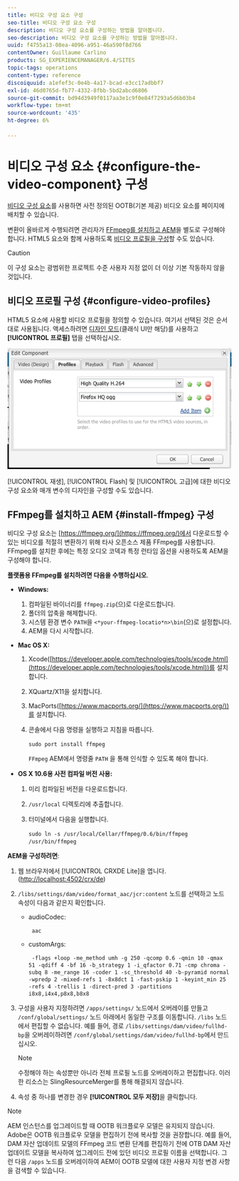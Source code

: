 ```yaml
---
title: 비디오 구성 요소 구성
seo-title: 비디오 구성 요소 구성
description: 비디오 구성 요소를 구성하는 방법을 알아봅니다.
seo-description: 비디오 구성 요소를 구성하는 방법을 알아봅니다.
uuid: f4755a13-08ea-4096-a951-46a590f8d766
contentOwner: Guillaume Carlino
products: SG_EXPERIENCEMANAGER/6.4/SITES
topic-tags: operations
content-type: reference
discoiquuid: a1efef3c-0e4b-4a17-bcad-e3cc17adbbf7
exl-id: 46d0765d-fb77-4332-8fbb-5bd2abcd6806
source-git-commit: bd94d3949f0117aa3e1c9f0e84f7293a5d6b03b4
workflow-type: tm+mt
source-wordcount: '435'
ht-degree: 6%

---
```


# 비디오 구성 요소 {#configure-the-video-component} 구성

[비디오 구성 요소](/help/sites-authoring/default-components-foundation.md#video)를 사용하면 사전 정의된 OOTB(기본 제공) 비디오 요소를 페이지에 배치할 수 있습니다.

변환이 올바르게 수행되려면 관리자가 [FFmpeg를 설치하고 AEM](#install-ffmpeg)을 별도로 구성해야 합니다. HTML5 요소와 함께 사용하도록 [비디오 프로필을 구성](#configure-video-profiles)할 수도 있습니다.

>[!CAUTION]
>
>이 구성 요소는 광범위한 프로젝트 수준 사용자 지정 없이 더 이상 기본 작동하지 않을 것입니다.

## 비디오 프로필 구성 {#configure-video-profiles}

HTML5 요소에 사용할 비디오 프로필을 정의할 수 있습니다. 여기서 선택된 것은 순서대로 사용됩니다. 액세스하려면 [디자인 모드](/help/sites-authoring/default-components-designmode.md)(클래식 UI만 해당)를 사용하고 **[!UICONTROL 프로필]** 탭을 선택하십시오.

![chlimage_1-317](assets/chlimage_1-317.png)

[!UICONTROL 재생], [!UICONTROL Flash] 및 [!UICONTROL 고급]에 대한 비디오 구성 요소와 매개 변수의 디자인을 구성할 수도 있습니다.

## FFmpeg를 설치하고 AEM {#install-ffmpeg} 구성

비디오 구성 요소는 [https://ffmpeg.org/](https://ffmpeg.org/)에서 다운로드할 수 있는 비디오를 적절히 변환하기 위해 타사 오픈소스 제품 FFmpeg를 사용합니다. FFmpeg를 설치한 후에는 특정 오디오 코덱과 특정 런타임 옵션을 사용하도록 AEM을 구성해야 합니다.

**플랫폼용 FFmpeg를 설치하려면 다음을 수행하십시오**.

* **Windows:**

   1. 컴파일된 바이너리를 `ffmpeg.zip`(으)로 다운로드합니다.
   1. 폴더의 압축을 해제합니다.
   1. 시스템 환경 변수 `PATH`을 `<*your-ffmpeg-locatio*n>\bin`(으)로 설정합니다.
   1. AEM을 다시 시작합니다.

* **Mac OS X:**

   1. Xcode([https://developer.apple.com/technologies/tools/xcode.html](https://developer.apple.com/technologies/tools/xcode.html))를 설치합니다.
   1. XQuartz/X11을 설치합니다.
   1. MacPorts([https://www.macports.org/](https://www.macports.org/))를 설치합니다.
   1. 콘솔에서 다음 명령을 실행하고 지침을 따릅니다.

      `sudo port install ffmpeg`

      `FFmpeg` AEM에서 명령줄 `PATH` 을 통해 인식할 수 있도록 해야 합니다.

* **OS X 10.6용 사전 컴파일 버전 사용:**

   1. 미리 컴파일된 버전을 다운로드합니다.
   1. `/usr/local` 디렉토리에 추출합니다.
   1. 터미널에서 다음을 실행합니다.

      `sudo ln -s /usr/local/Cellar/ffmpeg/0.6/bin/ffmpeg /usr/bin/ffmpeg`

**AEM을 구성하려면**:

1. 웹 브라우저에서 [!UICONTROL CRXDE Lite]을 엽니다. ([http://localhost:4502/crx/de](http://localhost:4502/crx/de))
1. `/libs/settings/dam/video/format_aac/jcr:content` 노드를 선택하고 노드 속성이 다음과 같은지 확인합니다.

   * audioCodec:

      ```
       aac
      ```

   * customArgs:

      ```
       -flags +loop -me_method umh -g 250 -qcomp 0.6 -qmin 10 -qmax 51 -qdiff 4 -bf 16 -b_strategy 1 -i_qfactor 0.71 -cmp chroma -subq 8 -me_range 16 -coder 1 -sc_threshold 40 -b-pyramid normal -wpredp 2 -mixed-refs 1 -8x8dct 1 -fast-pskip 1 -keyint_min 25 -refs 4 -trellis 1 -direct-pred 3 -partitions i8x8,i4x4,p8x8,b8x8
      ```

1. 구성을 사용자 지정하려면 `/apps/settings/` 노드에서 오버레이를 만들고 `/conf/global/settings/` 노드 아래에서 동일한 구조를 이동합니다. `/libs` 노드에서 편집할 수 없습니다. 예를 들어, 경로 `/libs/settings/dam/video/fullhd-bp`을 오버레이하려면 `/conf/global/settings/dam/video/fullhd-bp`에서 만드십시오.

   >[!NOTE]
   >
   >수정해야 하는 속성뿐만 아니라 전체 프로필 노드를 오버레이하고 편집합니다. 이러한 리소스는 SlingResourceMerger를 통해 해결되지 않습니다.

1. 속성 중 하나를 변경한 경우 **[!UICONTROL 모두 저장]**&#x200B;을 클릭합니다.

>[!NOTE]
>
>AEM 인스턴스를 업그레이드할 때 OOTB 워크플로우 모델은 유지되지 않습니다. Adobe은 OOTB 워크플로우 모델을 편집하기 전에 복사할 것을 권장합니다. 예를 들어, DAM 자산 업데이트 모델의 FFmpeg 코드 변환 단계를 편집하기 전에 OTB DAM 자산 업데이트 모델을 복사하여 업그레이드 전에 있던 비디오 프로필 이름을 선택합니다. 그런 다음 `/apps` 노드를 오버레이하여 AEM이 OOTB 모델에 대한 사용자 지정 변경 사항을 검색할 수 있습니다.
